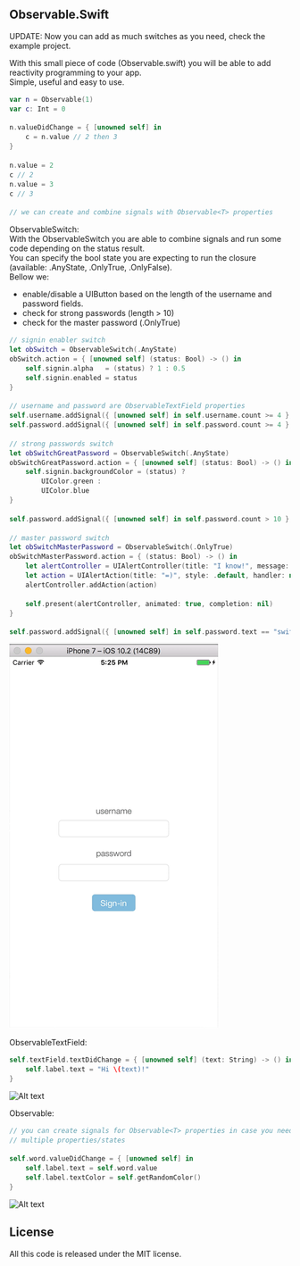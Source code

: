 ## Observable.Swift
  
UPDATE: Now you can add as much switches as you need, check the example project.
  
With this small piece of code (Observable.swift) you will be able to add reactivity programming to your app.  
Simple, useful and easy to use.

```swift
var n = Observable(1)
var c: Int = 0

n.valueDidChange = { [unowned self] in
    c = n.value // 2 then 3
}

n.value = 2
c // 2
n.value = 3
c // 3

// we can create and combine signals with Observable<T> properties
``` 
  
ObservableSwitch:  
With the ObservableSwitch you are able to combine signals and run some code depending on the status result.  
You can specify the bool state you are expecting to run the closure (available: .AnyState, .OnlyTrue, .OnlyFalse).  
Bellow we:
- enable/disable a UIButton based on the length of the username and password fields.  
- check for strong passwords (length > 10)  
- check for the master password (.OnlyTrue)

```swift
// signin enabler switch
let obSwitch = ObservableSwitch(.AnyState)
obSwitch.action = { [unowned self] (status: Bool) -> () in
    self.signin.alpha   = (status) ? 1 : 0.5
    self.signin.enabled = status
}

// username and password are ObservableTextField properties
self.username.addSignal({ [unowned self] in self.username.count >= 4 }, toSwitch: obSwitch)
self.password.addSignal({ [unowned self] in self.password.count >= 4 }, toSwitch: obSwitch)

// strong passwords switch
let obSwitchGreatPassword = ObservableSwitch(.AnyState)
obSwitchGreatPassword.action = { [unowned self] (status: Bool) -> () in
    self.signin.backgroundColor = (status) ?
        UIColor.green :
        UIColor.blue
}

self.password.addSignal({ [unowned self] in self.password.count > 10 }, toSwitch: obSwitchGreatPassword)        

// master password switch
let obSwitchMasterPassword = ObservableSwitch(.OnlyTrue)
obSwitchMasterPassword.action = { (status: Bool) -> () in
    let alertController = UIAlertController(title: "I know!", message: "It rocks!!!", preferredStyle: .alert)
    let action = UIAlertAction(title: "=)", style: .default, handler: nil)
    alertController.addAction(action)
    
    self.present(alertController, animated: true, completion: nil)
}

self.password.addSignal({ [unowned self] in self.password.text == "swift rocks" }, toSwitch: obSwitchMasterPassword)

```

![Alt text](https://raw.githubusercontent.com/colatusso/Observable.Swift/master/example-images/Observable3.gif)

ObservableTextField:  

```swift
self.textField.textDidChange = { [unowned self] (text: String) -> () in
	self.label.text = "Hi \(text)!"
}
```

![Alt text](https://raw.githubusercontent.com/colatusso/Observable.Swift/master/example-images/Observable2.gif)

Observable<T>:  

```swift
// you can create signals for Observable<T> properties in case you need to observe/manage
// multiple properties/states

self.word.valueDidChange = { [unowned self] in
    self.label.text = self.word.value
    self.label.textColor = self.getRandomColor()
}
```

![Alt text](https://raw.githubusercontent.com/colatusso/Observable.Swift/master/example-images/Observable.gif)

## License
All this code is released under the MIT license.

